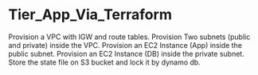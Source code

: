 # Tier_App_Via_Terraform

Provision a VPC with IGW and route tables.
Provision Two subnets (public and private) inside the VPC.
Provision an EC2 Instance (App) inside the public subnet.
Provision an EC2 Instance (DB) inside the private subnet.
Store the state file on S3 bucket and lock it by dynamo db.
